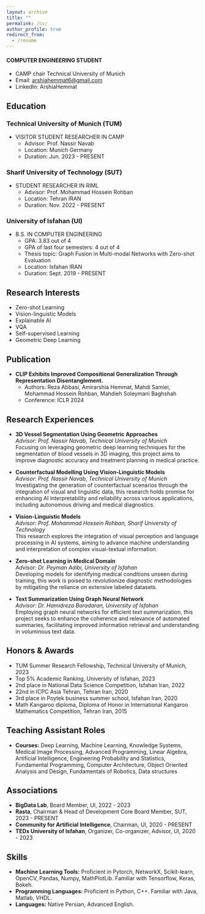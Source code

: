 ```yaml
---
layout: archive
title: ""
permalink: /cv/
author_profile: true
redirect_from:
  - /resume
---
```


#### COMPUTER ENGINEERING STUDENT
- CAMP chair Technical University of Munich
- Email: arshiahemmat6@gmail.com
- LinkedIn: ArshiaHemmat

## Education

### Technical University of Munich (TUM)
- VISITOR STUDENT RESEARCHER IN CAMP
  - Advisor: Prof. Nassir Navab
  - Location: Munich Germany
  - Duration: Jun. 2023 - PRESENT

### Sharif University of Technology (SUT)
- STUDENT RESEARCHER IN RIML
  - Advisor: Prof. Mohammad Hossein Rohban
  - Location: Tehran IRAN
  - Duration: Nov. 2022 - PRESENT

### University of Isfahan (UI)
- B.S. IN COMPUTER ENGINEERING
  - GPA: 3.83 out of 4
  - GPA of last four semesters: 4 out of 4
  - Thesis topic: Graph Fusion in Multi-modal Networks with Zero-shot Evaluation
  - Location: Isfahan IRAN
  - Duration: Sept. 2019 - PRESENT

## Research Interests
- Zero-shot Learning
- Vision-linguistic Models
- Explainable AI
- VQA
- Self-supervised Learning
- Geometric Deep Learning

## Publication
- **CLIP Exhibits Improved Compositional Generalization Through Representation Disentanglement.**
  - Authors: Reza Abbasi, Amirarshia Hemmat, Mahdi Samiei, Mohammad Hossein Rohban, Mahdieh Soleymani Baghshah
  - Conference: ICLR 2024

## Research Experiences
- **3D Vessel Segmentation Using Geometric Approaches**  
  *Advisor: Prof. Nassir Navab, Technical University of Munich*  
  Focusing on leveraging geometric deep learning techniques for the segmentation of blood vessels in 3D imaging, this project aims to improve diagnostic accuracy and treatment planning in medical practice.

- **Counterfactual Modelling Using Vision-Linguistic Models**  
  *Advisor: Prof. Nassir Navab, Technical University of Munich*  
  Investigating the generation of counterfactual scenarios through the integration of visual and linguistic data, this research holds promise for enhancing AI interpretability and reliability across various applications, including autonomous driving and medical diagnostics.

- **Vision-Linguistic Models**  
  *Advisor: Prof. Mohammad Hossein Rohban, Sharif University of Technology*  
  This research explores the integration of visual perception and language processing in AI systems, aiming to advance machine understanding and interpretation of complex visual-textual information.

- **Zero-shot Learning in Medical Domain**  
  *Advisor: Dr. Peyman Adibi, University of Isfahan*  
  Developing models for identifying medical conditions unseen during training, this work is poised to revolutionize diagnostic methodologies by mitigating the reliance on extensive labeled datasets.

- **Text Summarization Using Graph Neural Network**  
  *Advisor: Dr. Hamidreza Baradaran, University of Isfahan*  
  Employing graph neural networks for efficient text summarization, this project seeks to enhance the coherence and relevance of automated summaries, facilitating improved information retrieval and understanding in voluminous text data.

## Honors & Awards
- TUM Summer Research Fellowship, Technical University of Munich, 2023
- Top 5% Academic Ranking, University of Isfahan, 2023
- 2nd place in National Data Science Competition, Isfahan Iran, 2022
- 22nd in ICPC Asia Tehran, Tehran Iran, 2020
- 3rd place in Poytek business summer school, Isfahan Iran, 2020
- Math Kangaroo diploma, Diploma of Honor in International Kangaroo Mathematics Competition, Tehran Iran, 2015

## Teaching Assistant Roles
- **Courses:** Deep Learning, Machine Learning, Knowledge Systems, Medical Image Processing, Advanced Programming, Linear Algebra, Artificial Intelligence, Engineering Probability and Statistics, Fundamental Programming, Computer Architecture, Object Oriented Analysis and Design, Fundamentals of Robotics, Data structures

## Associations
- **BigData Lab**, Board Member, UI, 2022 - 2023
- **Rasta**, Chairman & Head of Development Core Board Member, SUT, 2023 - PRESENT
- **Community for Artificial Intelligence**, Chairman, UI, 2020 - PRESENT
- **TEDx University of Isfahan**, Organizer, Co-organizer, Advisor, UI, 2020 - 2023

## Skills
- **Machine Learning Tools:** Proficient in Pytorch, NetworkX, Scikit-learn, OpenCV, Pandas, Numpy, MathPlotLib. Familiar with Tensorflow, Keras, Bokeh.
- **Programming Languages:** Proficient in Python, C++. Familiar with Java, Matlab, VHDL.
- **Languages:** Native Persian, Advanced English.

